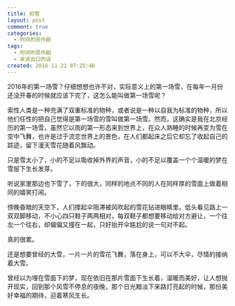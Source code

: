 ```yaml
---
title: 初雪
layout: post
comment: true
categories:
  - 时间的恶作剧
tags:
  - 时间的恶作剧
  - 未说出口的话
created: 2016-11-21 07:25:46
---
```

2016年的第一场雪？仔细想想也许不对，实际意义上的第一场雪，在每年一月份还没开春的时候就应该下完了，这怎么能叫做第一场雪呢？

<!--more-->

索性人类是一种充满了双重标准的物种，或者说是一种以自我为标准的物种，所以他们任性的把自己觉得是第一场雪的雪叫做第一场雪。然而，这确实是我在北京经历的第一场雪，虽然它以雨的第一形态来到世界上，在众人熟睡的时候再变为雪在空中飞舞，也许是过于流恋世界上的景色，在人们都起床之后它却忘了收起自己的踪迹，留下漫天雪花随着风飘动。

只是雪太小了，小的不足以吸收掉外界的声音，小的不足以覆盖一个个温暖的梦在雪层下生长发芽。

听说家里那边也下雪了，下的很大，同样的地点不同的人在同样厚的雪面上做着相同的嬉笑打闹。

傍晚昏暗的天空下，人们撑起伞阻滞被风吹起的雪花钻进眼睛里。低头看见路上一双双脚移动，不小心四只鞋子两两相对，每双鞋子都想要移动给对方避让，一个往左一个往右，却偏偏又撞在一起，只好抬开伞尴尬的说一句对不起。

真的很累。

还是想要曾经的大雪，一片一片的雪花飞舞，落在身上，可以不大伞，尽情的接纳着大雪。

曾经以为埋在雪面下的梦，现在依旧在那片雪面下生长着，温暖而美好，让人想抛开现实，回到那个风雪不停息的夜晚，那个日光黯淡下来路灯亮起的时候，那份美好幸福的期待，迎着寒风生长。


